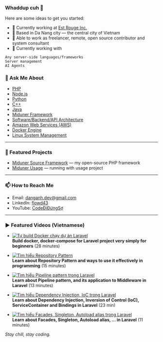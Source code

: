 ### Whaddup cuh 👋

Here are some ideas to get you started:

- 🔭 Currently working at [Est Rouge Inc.](https://est-rouge.com/en/)
- 📍 Based in Da Nang city — the central city of Vietnam
- 🤝 Able to work as freelancer, remote, open source contributor and system consultant
- 🌱 Currently working with
```plaintext
Any server-side languages/frameworks
Server management
AI Agents
```

### 💬 Ask Me About
- [PHP](https://php.net)
- [Node.js](https://nodejs.org/)
- [Python](https://www.python.org/)
- [C++](https://cplusplus.com/)
- [Java](https://www.java.com/en/)
- [Miduner Framework](https://github.com/danganh97/miduner)
- [Software/Backend/API Architecture](https://en.wikipedia.org/wiki/Software_architecture)
- [Amazon Web Services (AWS)](https://aws.amazon.com/)
- [Docker Engine](https://www.docker.com/products/docker-engine)
- [Linux System Management](https://en.wikipedia.org/wiki/Linux_system_administration)

---

### 📂 Featured Projects
- [Miduner Source Framework](https://github.com/miduner/framework) — my open-source PHP framework
- [Miduner Usage](https://github.com/danganh97/miduner) — running with usage project

---

### 📫 How to Reach Me
- Email: [danganh.dev@gmail.com](mailto:danganh.dev@gmail.com)
- LinkedIn: [flowd43](https://www.linkedin.com/in/flowd43/)
- YouTube: [CodeĐiĐừngSợ](https://youtube.com/CodeDiDungSo)

---

### ▶️ Featured Videos (Vietnamese)

- [![Tự build Docker chạy dự án Laravel](https://i.ytimg.com/vi/Ip2btxIUdNw/hqdefault.jpg?sqp=-oaymwEnCNACELwBSFryq4qpAxkIARUAAIhCGAHYAQHiAQoIGBACGAY4AUAB&rs=AOn4CLAXNGCGsADezu5S9AhjdGn_dhXepw)](https://www.youtube.com/watch?v=Ip2btxIUdNw)  
  **Build docker, docker-compose for Laravel project very simply for beginners** (28 minutes)

- [![Tìm hiểu Repository Pattern](https://i.ytimg.com/vi/H5ekUrF7_ho/hqdefault.jpg?sqp=-oaymwEnCNACELwBSFryq4qpAxkIARUAAIhCGAHYAQHiAQoIGBACGAY4AUAB&rs=AOn4CLDiMnwxDJmThlQrOf-QKG2Tb0FYug)](https://www.youtube.com/watch?v=H5ekUrF7_ho&t=4s)  
  **Learn about Repository Pattern and ways to use it effectively in programming** (15 minutes)

- [![Tìm hiểu Pipeline pattern trong Laravel](https://i.ytimg.com/vi/ZeKCDMfuoog/hqdefault.jpg?sqp=-oaymwEnCNACELwBSFryq4qpAxkIARUAAIhCGAHYAQHiAQoIGBACGAY4AUAB&rs=AOn4CLCBfG68ODJ6PCg70awHwCiqEiNsBQ)](https://www.youtube.com/watch?v=ZeKCDMfuoog&t=15s)  
  **Learn about Pipeline pattern, and its application to Middleware in Laravel** (13 minutes)

- [![Tìm hiểu Dependency Injection, IoC trong Laravel](https://i.ytimg.com/vi/LUDubk6GI3g/hqdefault.jpg?sqp=-oaymwEnCNACELwBSFryq4qpAxkIARUAAIhCGAHYAQHiAQoIGBACGAY4AUAB&rs=AOn4CLByOh7VKbGqkYFP0BVvrioZ5VvT4Q)](https://www.youtube.com/watch?v=LUDubk6GI3g)  
  **Learn about Dependency Injection, Inversion of Control (IoC), ServiceContainer and Bindings in Laravel** (23 min)

- [![Tìm hiểu Facades, Singleton, Autoload alias trong Laravel](https://i.ytimg.com/vi/RrSZkcReoBQ/hqdefault.jpg?sqp=-oaymwEnCNACELwBSFryq4qpAxkIARUAAIhCGAHYAQHiAQoIGBACGAY4AUAB&rs=AOn4CLAJqjsm3PgFXS-n8n0GrzE1cFtmvg)](https://www.youtube.com/watch?v=RrSZkcReoBQ&t=1s)  
  **Learn about Facades, Singleton, Autoload alias, ... in Laravel** (11 minutes)


*Stay chill, stay coding.*
